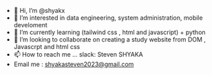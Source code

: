 - 👋 Hi, I’m @shyakx
- 👀 I’m interested in data engineering, system administration, mobile develoment
- 🌱 I’m currently learning (tailwind css , html and javascript) + python
- 💞️ I’m looking to collaborate on creating a study website from DOM , Javascrpt and html css
- 📫 How to reach me ... slack: Steven SHYAKA
- Email me : shyakasteven2023@gmail.com

<!---
shyakx/shyakx is a ✨ special ✨ repository because its `README.md` (this file) appears on your GitHub profile.
You can click the Preview link to take a look at your changes.
--->
